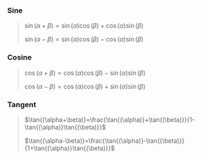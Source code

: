 ### Sine
> $\sin{(\alpha+\beta)}=\sin{(\alpha)}\cos{(\beta)}+\cos{(\alpha)}\sin{(\beta)}$
> 
> $\sin{(\alpha-\beta)}=\sin{(\alpha)}\cos{(\beta)}-\cos{(\alpha)}\sin{(\beta)}$
### Cosine
> $\cos{(\alpha+\beta)}=\cos{(\alpha)}\cos{(\beta)}-\sin{(\alpha)}\sin{(\beta)}$
> 
> $\cos{(\alpha-\beta)}=\cos{(\alpha)}\cos{(\beta)}+\sin{(\alpha)}\sin{(\beta)}$
### Tangent
> $\tan{(\alpha+\beta)}=\frac{\tan{(\alpha)}+\tan{(\beta)}}{1-\tan{(\alpha)}\tan{(\beta)}}$
> 
> $\tan{(\alpha-\beta)}=\frac{\tan{(\alpha)}-\tan{(\beta)}}{1+\tan{(\alpha)}\tan{(\beta)}}$
